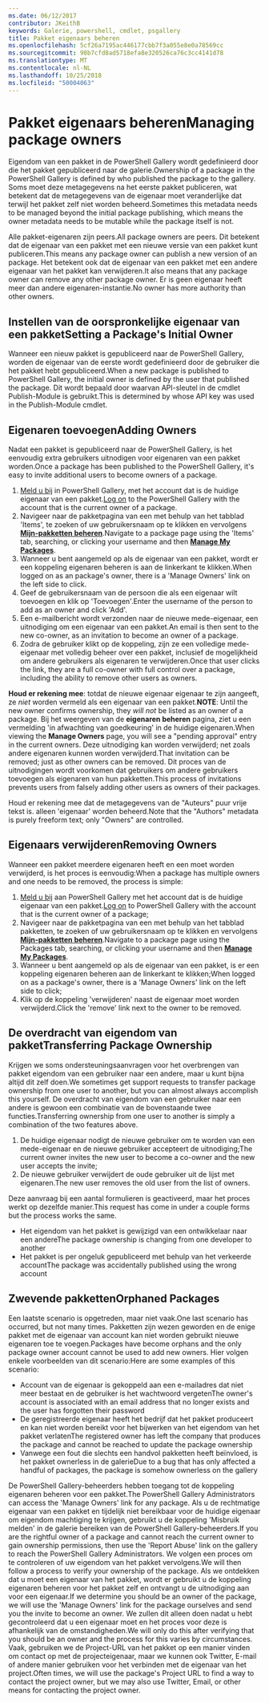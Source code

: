 ```yaml
---
ms.date: 06/12/2017
contributor: JKeithB
keywords: Galerie, powershell, cmdlet, psgallery
title: Pakket eigenaars beheren
ms.openlocfilehash: 5cf26a7195ac446177cbb7f3a055e8e0a78569cc
ms.sourcegitcommit: 98b7cfd8ad5718efa8e320526ca76c3cc4141d78
ms.translationtype: MT
ms.contentlocale: nl-NL
ms.lasthandoff: 10/25/2018
ms.locfileid: "50004063"
---
```

# <a name="managing-package-owners"></a><span data-ttu-id="38c7b-103">Pakket eigenaars beheren</span><span class="sxs-lookup"><span data-stu-id="38c7b-103">Managing package owners</span></span>

<span data-ttu-id="38c7b-104">Eigendom van een pakket in de PowerShell Gallery wordt gedefinieerd door die het pakket gepubliceerd naar de galerie.</span><span class="sxs-lookup"><span data-stu-id="38c7b-104">Ownership of a package in the PowerShell Gallery is defined by who published the package to the gallery.</span></span>
<span data-ttu-id="38c7b-105">Soms moet deze metagegevens na het eerste pakket publiceren, wat betekent dat de metagegevens van de eigenaar moet veranderlijke dat terwijl het pakket zelf niet worden beheerd.</span><span class="sxs-lookup"><span data-stu-id="38c7b-105">Sometimes this metadata needs to be managed beyond the initial package publishing, which means the owner metadata needs to be mutable while the package itself is not.</span></span>

<span data-ttu-id="38c7b-106">Alle pakket-eigenaren zijn peers.</span><span class="sxs-lookup"><span data-stu-id="38c7b-106">All package owners are peers.</span></span>
<span data-ttu-id="38c7b-107">Dit betekent dat de eigenaar van een pakket met een nieuwe versie van een pakket kunt publiceren.</span><span class="sxs-lookup"><span data-stu-id="38c7b-107">This means any package owner can publish a new version of an package.</span></span> <span data-ttu-id="38c7b-108">Het betekent ook dat de eigenaar van een pakket met een andere eigenaar van het pakket kan verwijderen.</span><span class="sxs-lookup"><span data-stu-id="38c7b-108">It also means that any package owner can remove any other package owner.</span></span>
<span data-ttu-id="38c7b-109">Er is geen eigenaar heeft meer dan andere eigenaren-instantie.</span><span class="sxs-lookup"><span data-stu-id="38c7b-109">No owner has more authority than other owners.</span></span>

## <a name="setting-a-packages-initial-owner"></a><span data-ttu-id="38c7b-110">Instellen van de oorspronkelijke eigenaar van een pakket</span><span class="sxs-lookup"><span data-stu-id="38c7b-110">Setting a Package's Initial Owner</span></span>

<span data-ttu-id="38c7b-111">Wanneer een nieuw pakket is gepubliceerd naar de PowerShell Gallery, worden de eigenaar van de eerste wordt gedefinieerd door de gebruiker die het pakket hebt gepubliceerd.</span><span class="sxs-lookup"><span data-stu-id="38c7b-111">When a new package is published to PowerShell Gallery, the initial owner is defined by the user that published the package.</span></span> <span data-ttu-id="38c7b-112">Dit wordt bepaald door waarvan API-sleutel in de cmdlet Publish-Module is gebruikt.</span><span class="sxs-lookup"><span data-stu-id="38c7b-112">This is determined by whose API key was used in the Publish-Module cmdlet.</span></span>

## <a name="adding-owners"></a><span data-ttu-id="38c7b-113">Eigenaren toevoegen</span><span class="sxs-lookup"><span data-stu-id="38c7b-113">Adding Owners</span></span>

<span data-ttu-id="38c7b-114">Nadat een pakket is gepubliceerd naar de PowerShell Gallery, is het eenvoudig extra gebruikers uitnodigen voor eigenaren van een pakket worden.</span><span class="sxs-lookup"><span data-stu-id="38c7b-114">Once a package has been published to the PowerShell Gallery, it's easy to invite additional users to become owners of a package.</span></span>

1. <span data-ttu-id="38c7b-115">[Meld u bij](https://powershellgallery.com/users/account/LogOn) in PowerShell Gallery, met het account dat is de huidige eigenaar van een pakket.</span><span class="sxs-lookup"><span data-stu-id="38c7b-115">[Log on](https://powershellgallery.com/users/account/LogOn) to the PowerShell Gallery with the account that is the current owner of a package.</span></span>
2. <span data-ttu-id="38c7b-116">Navigeer naar de pakketpagina van een met behulp van het tabblad 'Items', te zoeken of uw gebruikersnaam op te klikken en vervolgens [ **Mijn-pakketten beheren**](https://www.powershellgallery.com/account/Packages).</span><span class="sxs-lookup"><span data-stu-id="38c7b-116">Navigate to a package page using the 'Items' tab, searching, or clicking your username and then [**Manage My Packages**](https://www.powershellgallery.com/account/Packages).</span></span>
3. <span data-ttu-id="38c7b-117">Wanneer u bent aangemeld op als de eigenaar van een pakket, wordt er een koppeling eigenaren beheren is aan de linkerkant te klikken.</span><span class="sxs-lookup"><span data-stu-id="38c7b-117">When logged on as an package's owner, there is a 'Manage Owners' link on the left side to click.</span></span>
4. <span data-ttu-id="38c7b-118">Geef de gebruikersnaam van de persoon die als een eigenaar wilt toevoegen en klik op 'Toevoegen'.</span><span class="sxs-lookup"><span data-stu-id="38c7b-118">Enter the username of the person to add as an owner and click 'Add'.</span></span>
5. <span data-ttu-id="38c7b-119">Een e-mailbericht wordt verzonden naar de nieuwe mede-eigenaar, een uitnodiging om een eigenaar van een pakket.</span><span class="sxs-lookup"><span data-stu-id="38c7b-119">An email is then sent to the new co-owner, as an invitation to become an owner of a package.</span></span>
6. <span data-ttu-id="38c7b-120">Zodra de gebruiker klikt op de koppeling, zijn ze een volledige mede-eigenaar met volledig beheer over een pakket, inclusief de mogelijkheid om andere gebruikers als eigenaren te verwijderen.</span><span class="sxs-lookup"><span data-stu-id="38c7b-120">Once that user clicks the link, they are a full co-owner with full control over a package, including the ability to remove other users as owners.</span></span>

<span data-ttu-id="38c7b-121">**Houd er rekening mee**: totdat de nieuwe eigenaar eigenaar te zijn aangeeft, ze *niet* worden vermeld als een eigenaar van een pakket.</span><span class="sxs-lookup"><span data-stu-id="38c7b-121">**NOTE**: Until the new owner confirms ownership, they *will not* be listed as an owner of a package.</span></span>
<span data-ttu-id="38c7b-122">Bij het weergeven van de **eigenaren beheren** pagina, ziet u een vermelding 'in afwachting van goedkeuring' in de huidige eigenaren.</span><span class="sxs-lookup"><span data-stu-id="38c7b-122">When viewing the **Manage Owners** page, you will see a "pending approval" entry in the current owners.</span></span>
<span data-ttu-id="38c7b-123">Deze uitnodiging kan worden verwijderd; net zoals andere eigenaren kunnen worden verwijderd.</span><span class="sxs-lookup"><span data-stu-id="38c7b-123">That invitation can be removed; just as other owners can be removed.</span></span>
<span data-ttu-id="38c7b-124">Dit proces van de uitnodigingen wordt voorkomen dat gebruikers om andere gebruikers toevoegen als eigenaren van hun pakketten.</span><span class="sxs-lookup"><span data-stu-id="38c7b-124">This process of invitations prevents users from falsely adding other users as owners of their packages.</span></span>

<span data-ttu-id="38c7b-125">Houd er rekening mee dat de metagegevens van de "Auteurs" puur vrije tekst is. alleen 'eigenaar' worden beheerd.</span><span class="sxs-lookup"><span data-stu-id="38c7b-125">Note that the "Authors" metadata is purely freeform text; only "Owners" are controlled.</span></span>


## <a name="removing-owners"></a><span data-ttu-id="38c7b-126">Eigenaars verwijderen</span><span class="sxs-lookup"><span data-stu-id="38c7b-126">Removing Owners</span></span>

<span data-ttu-id="38c7b-127">Wanneer een pakket meerdere eigenaren heeft en een moet worden verwijderd, is het proces is eenvoudig:</span><span class="sxs-lookup"><span data-stu-id="38c7b-127">When a package has multiple owners and one needs to be removed, the process is simple:</span></span>

1. <span data-ttu-id="38c7b-128">[Meld u bij](https://powershellgallery.com/users/account/LogOn) aan PowerShell Gallery met het account dat is de huidige eigenaar van een pakket.</span><span class="sxs-lookup"><span data-stu-id="38c7b-128">[Log on](https://powershellgallery.com/users/account/LogOn) to PowerShell Gallery with the account that is the current owner of a package;</span></span>
2. <span data-ttu-id="38c7b-129">Navigeer naar de pakketpagina van een met behulp van het tabblad pakketten, te zoeken of uw gebruikersnaam op te klikken en vervolgens [ **Mijn-pakketten beheren**](https://www.powershellgallery.com/account/Packages).</span><span class="sxs-lookup"><span data-stu-id="38c7b-129">Navigate to a package page using the Packages tab, searching, or clicking your username and then [**Manage My Packages**](https://www.powershellgallery.com/account/Packages).</span></span>
3. <span data-ttu-id="38c7b-130">Wanneer u bent aangemeld op als de eigenaar van een pakket, is er een koppeling eigenaren beheren aan de linkerkant te klikken;</span><span class="sxs-lookup"><span data-stu-id="38c7b-130">When logged on as a package's owner, there is a 'Manage Owners' link on the left side to click;</span></span>
4. <span data-ttu-id="38c7b-131">Klik op de koppeling 'verwijderen' naast de eigenaar moet worden verwijderd.</span><span class="sxs-lookup"><span data-stu-id="38c7b-131">Click the 'remove' link next to the owner to be removed.</span></span>



## <a name="transferring-package-ownership"></a><span data-ttu-id="38c7b-132">De overdracht van eigendom van pakket</span><span class="sxs-lookup"><span data-stu-id="38c7b-132">Transferring Package Ownership</span></span>

<span data-ttu-id="38c7b-133">Krijgen we soms ondersteuningsaanvragen voor het overbrengen van pakket eigendom van een gebruiker naar een andere, maar u kunt bijna altijd dit zelf doen.</span><span class="sxs-lookup"><span data-stu-id="38c7b-133">We sometimes get support requests to transfer package ownership from one user to another, but you can almost always accomplish this yourself.</span></span>
<span data-ttu-id="38c7b-134">De overdracht van eigendom van een gebruiker naar een andere is gewoon een combinatie van de bovenstaande twee functies.</span><span class="sxs-lookup"><span data-stu-id="38c7b-134">Transferring ownership from one user to another is simply a combination of the two features above.</span></span>

1. <span data-ttu-id="38c7b-135">De huidige eigenaar nodigt de nieuwe gebruiker om te worden van een mede-eigenaar en de nieuwe gebruiker accepteert de uitnodiging;</span><span class="sxs-lookup"><span data-stu-id="38c7b-135">The current owner invites the new user to become a co-owner and the new user accepts the invite;</span></span>
2. <span data-ttu-id="38c7b-136">De nieuwe gebruiker verwijdert de oude gebruiker uit de lijst met eigenaren.</span><span class="sxs-lookup"><span data-stu-id="38c7b-136">The new user removes the old user from the list of owners.</span></span>

<span data-ttu-id="38c7b-137">Deze aanvraag bij een aantal formulieren is geactiveerd, maar het proces werkt op dezelfde manier.</span><span class="sxs-lookup"><span data-stu-id="38c7b-137">This request has come in under a couple forms but the process works the same.</span></span>

- <span data-ttu-id="38c7b-138">Het eigendom van het pakket is gewijzigd van een ontwikkelaar naar een andere</span><span class="sxs-lookup"><span data-stu-id="38c7b-138">The package ownership is changing from one developer to another</span></span>
- <span data-ttu-id="38c7b-139">Het pakket is per ongeluk gepubliceerd met behulp van het verkeerde account</span><span class="sxs-lookup"><span data-stu-id="38c7b-139">The package was accidentally published using the wrong account</span></span>


## <a name="orphaned-packages"></a><span data-ttu-id="38c7b-140">Zwevende pakketten</span><span class="sxs-lookup"><span data-stu-id="38c7b-140">Orphaned Packages</span></span>

<span data-ttu-id="38c7b-141">Een laatste scenario is opgetreden, maar niet vaak.</span><span class="sxs-lookup"><span data-stu-id="38c7b-141">One last scenario has occurred, but not many times.</span></span>
<span data-ttu-id="38c7b-142">Pakketten zijn wezen geworden en de enige pakket met de eigenaar van account kan niet worden gebruikt nieuwe eigenaren toe te voegen.</span><span class="sxs-lookup"><span data-stu-id="38c7b-142">Packages have become orphans and the only package owner account cannot be used to add new owners.</span></span>
<span data-ttu-id="38c7b-143">Hier volgen enkele voorbeelden van dit scenario:</span><span class="sxs-lookup"><span data-stu-id="38c7b-143">Here are some examples of this scenario:</span></span>

- <span data-ttu-id="38c7b-144">Account van de eigenaar is gekoppeld aan een e-mailadres dat niet meer bestaat en de gebruiker is het wachtwoord vergeten</span><span class="sxs-lookup"><span data-stu-id="38c7b-144">The owner's account is associated with an email address that no longer exists and the user has forgotten their password</span></span>
- <span data-ttu-id="38c7b-145">De geregistreerde eigenaar heeft het bedrijf dat het pakket produceert en kan niet worden bereikt voor het bijwerken van het eigendom van het pakket verlaten</span><span class="sxs-lookup"><span data-stu-id="38c7b-145">The registered owner has left the company that produces the package and cannot be reached to update the package ownership</span></span>
- <span data-ttu-id="38c7b-146">Vanwege een fout die slechts een handvol pakketten heeft beïnvloed, is het pakket ownerless in de galerie</span><span class="sxs-lookup"><span data-stu-id="38c7b-146">Due to a bug that has only affected a handful of packages, the package is somehow ownerless on the gallery</span></span>

<span data-ttu-id="38c7b-147">De PowerShell Gallery-beheerders hebben toegang tot de koppeling eigenaren beheren voor een pakket.</span><span class="sxs-lookup"><span data-stu-id="38c7b-147">The PowerShell Gallery Administrators can access the 'Manage Owners' link for any package.</span></span>
<span data-ttu-id="38c7b-148">Als u de rechtmatige eigenaar van een pakket en tijdelijk niet bereikbaar voor de huidige eigenaar om eigendom machtiging te krijgen, gebruikt u de koppeling 'Misbruik melden' in de galerie bereiken van de PowerShell Gallery-beheerders.</span><span class="sxs-lookup"><span data-stu-id="38c7b-148">If you are the rightful owner of a package and cannot reach the current owner to gain ownership permissions, then use the 'Report Abuse' link on the gallery to reach the PowerShell Gallery Administrators.</span></span>
<span data-ttu-id="38c7b-149">We volgen een proces om te controleren of uw eigendom van het pakket vervolgens.</span><span class="sxs-lookup"><span data-stu-id="38c7b-149">We will then follow a process to verify your ownership of the package.</span></span>
<span data-ttu-id="38c7b-150">Als we ontdekken dat u moet een eigenaar van het pakket, wordt er gebruikt u de koppeling eigenaren beheren voor het pakket zelf en ontvangt u de uitnodiging aan voor een eigenaar.</span><span class="sxs-lookup"><span data-stu-id="38c7b-150">If we determine you should be an owner of the package, we will use the 'Manage Owners' link for the package ourselves and send you the invite to become an owner.</span></span>
<span data-ttu-id="38c7b-151">We zullen dit alleen doen nadat u hebt gecontroleerd dat u een eigenaar moet en het proces voor deze is afhankelijk van de omstandigheden.</span><span class="sxs-lookup"><span data-stu-id="38c7b-151">We will only do this after verifying that you should be an owner and the process for this varies by circumstances.</span></span>
<span data-ttu-id="38c7b-152">Vaak, gebruiken we de Project-URL van het pakket op een manier vinden om contact op met de projecteigenaar, maar we kunnen ook Twitter, E-mail of andere manier gebruiken voor het verbinden met de eigenaar van het project.</span><span class="sxs-lookup"><span data-stu-id="38c7b-152">Often times, we will use the package's Project URL to find a way to contact the project owner, but we may also use Twitter, Email, or other means for contacting the project owner.</span></span>
